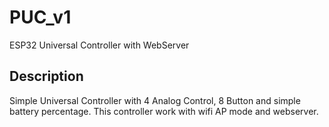 # PUC_v1
ESP32 Universal Controller with WebServer

## Description
Simple Universal Controller with 4 Analog Control, 8 Button and simple battery percentage. This controller work with wifi AP mode and webserver.
